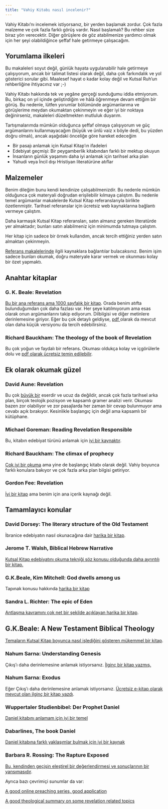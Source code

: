 ```yaml
---
title: "Vahiy Kitabı nasıl incelenir?"
---
```



Vahiy Kitabı’nı incelemek istiyorsanız, bir yerden başlamak zordur. Çok fazla malzeme ve çok fazla farklı görüş vardır. Nasıl başlamalı? Bu rehber size biraz yön verecektir. Diğer görüşlere de göz atabilmenize yardımcı olmak için her şeyi olabildiğince şeffaf hale getirmeye çalışacağım.


## Yorumlama ilkeleri

<a name="59f3"></a>
Bu makaleleri soyut değil, günlük hayata uygulanabilir hale getirmeye çalışıyorum, ancak bir talimat listesi olarak değil, daha çok farkındalık ve yol gösterici sorular gibi. Maalesef hayat o kadar kolay değil ve Kutsal Ruh’un rehberliğine ihtiyacınız var ;-)

Vahiy Kitabı hakkında tek ve yegâne gerçeği sunduğumu iddia etmiyorum. Bu, birkaç on yıl içinde geliştirdiğim ve hâlâ öğrenmeye devam ettiğim bir görüş. Bu nedenle, lütfen yorumlar bölümünde argümanlarıma ve görüşlerime meydan okumaktan çekinmeyin ve eğer iyi bir noktaya değinirseniz, makaleleri düzeltmekten mutluluk duyarım.

Tartışmalarımda mümkün olduğunca şeffaf olmaya çalışıyorum ve güç argümanlarını kullanmayacağım (büyük ve ünlü vaiz x böyle dedi, bu yüzden doğru olmalı), ancak aşağıdaki önceliğe göre hareket edeceğim

- Bir pasajı anlamak için Kutsal Kitap’ın ifadeleri
- Edebiyat geçmişi: Bir peygamberlik kitabından farklı bir mektup okuyun
- İnsanların günlük yaşamını daha iyi anlamak için tarihsel arka plan
- Yahudi veya İncil dışı Hristiyan literatürüne atıflar



## Malzemeler

<a name="c135"></a>
Benim dileğim bunu kendi kendinize çalışabilmenizdir. Bu nedenle mümkün olduğunca çok materyali doğrudan erişilebilir kılmaya çalıştım. Bu nedenle temel argümanlar makalelerde Kutsal Kitap referanslarıyla birlikte özetlenmiştir. Tarihsel referanslar için ücretsiz web kaynaklarına bağlantı vermeye çalıştım.

Daha karmaşık Kutsal Kitap referansları, satın almanız gereken literatürde yer almaktadır; bunları satın alabilmeniz için minimumda tutmaya çalıştım.

Her kitap için sadece bir örnek kullandım, ancak tercih ettiğiniz yerden satın almaktan çekinmeyin.

[Referans makalelerinde](../../../../gen/index/expl/overview-on-the-book-of-revelation) ilgili kaynaklara bağlantılar bulacaksınız. Benim işim sadece bunları okumak, doğru materyale karar vermek ve okunması kolay bir özet yapmaktı.


## Anahtar kitaplar

<a name="beale_rev"></a>

### G. K. Beale: Revelation

[Bu bir ana referans ama 1000 sayfalık bir kitap](https://www.logos.com/product/3467/the-book-of-revelation). Orada benim atıfta bulunduğumdan çok daha fazlası var. Her şeye katılmıyorum ama esas olarak onun argümanlarını takip ediyorum. Dilbilgisi ve diğer metinlere derinlemesine giriyor. Eğer bu çok detaylı geldiyse, [pdf ](https://www.pdfdrive.com/revelation-a-shorter-commentary-e194689538.html)olarak da mevcut olan daha küçük versiyonu da tercih edebilirsiniz.

<a name="bauckham_rev"></a>

### Richard Bauckham: The theology of the book of Revelation

Bu çok yoğun ve faydalı bir referans. Okuması oldukça kolay ve içgörülerle dolu ve [pdf olarak ücretsiz temin edilebilir](https://www.pdfdrive.com/the-theology-of-the-book-of-revelation-new-testament-theology-e156641822.html).


## Ek olarak okumak güzel

<a name="aune_rev"></a>

### David Aune: Revelation

Bu çok [büyük bir](https://www.logos.com/product/208586/revelation-3-vols) eserdir ve ucuz da değildir, ancak çok fazla tarihsel arka plan, birçok teolojik pozisyon ve kapsamlı gramer analizi verir. Okuması bazen zor olabiliyor ve zor pasajlarda her zaman bir cevap bulunmuyor ama cevabı açık bırakıyor. Kesinlikle başlangıç için değil ama kapsamlı bir kütüphane.

<a name="goreman"></a>

### Michael Goreman: Reading Revelation Responsible

Bu, kitabın edebiyat türünü anlamak için [iyi bir kaynaktır](https://www.logos.com/product/121427/reading-revelation-responsibly-uncivil-worship-and-witness?campaignid=18467614226&amp;adgroupid=142254630185&amp;keyword=&amp;device=m&amp;utm_source=google&amp;utm_medium=advertising_cpc&amp;utm_campaign=google_search-keyword_dsa_logos_de_en&amp;gclid=CjwKCAiA8OmdBhAgEiwAShr406IHCnZ9JreBUdDWS8tQrGegLBhyy8dgabdZmygZ4DCZb_yOlogPpxoCW9YQAvD_BwE).

<a name="bauckham_climax"></a>

### Richard Bauckham: The climax of prophecy

[Çok iyi bir okuma](https://www.logos.com/product/168132/climax-of-prophecy-studies-on-the-book-of-revelation) ama yine de başlangıç kitabı olarak değil. Vahiy boyunca farklı konulara bakıyor ve çok fazla arka plan bilgisi getiriyor.

<a name="fee_rev"></a>

### Gordon Fee: Revelation

[İyi bir kitap](https://www.perlego.com/book/878981/revelation-pdf) ama benim için ana içerik kaynağı değil.


## Tamamlayıcı konular

<a name="dorsey"></a>

### David Dorsey: The literary structure of the Old Testament

İbranice edebiyatın nasıl okunacağına dair [harika bir kitap](https://www.logos.com/product/39605/the-literary-structure-of-the-old-testament-a-commentary-on-genesis-malachi).

<a name="walsh"></a>

### Jerome T. Walsh, Biblical Hebrew Narrative

[Kutsal Kitap edebiyatını okuma tekniği söz konusu olduğunda daha ayrıntılı bir kitap.](https://www.amazon.de/Style-Structure-Biblical-Hebrew-Narrative/dp/0814658970)

<a name="beale_dwell"></a>

### G.K.Beale, Kim Mitchell: God dwells among us

Tapınak konusu hakkında [harika bir kitap](https://www.amazon.de/-/en/G-K-Beale-ebook/dp/B095BL9G66)

<a name="richter"></a>

### Sandra L. Richter: The epic of Eden

[Antlaşma kavramını çok net bir şekilde açıklayan harika bir kitap](https://www.thalia.de/shop/home/artikeldetails/A1060694253).

<a name="beale_theo"></a>

## G.K.Beale: A New Testament Biblical Theology

[Temaların Kutsal Kitap boyunca nasıl işlediğini gösteren mükemmel bir kitap](https://www.amazon.co.uk/New-Testament-Biblical-Theology-Unfolding/dp/0801026970).

<a name="sarna_gen"></a>

### Nahum Sarna: Understanding Genesis

Çıkış’ı daha derinlemesine anlamak istiyorsanız. [İlginç bir kitap yazmış.](https://www.amazon.com/Understanding-Genesis-Heritage-Biblical-Israel/dp/0805202536)

<a name="sarna_exo"></a>

### Nahum Sarna: Exodus

Eğer Çıkış’ı daha derinlemesine anlamak istiyorsanız. [Ücretsiz e-kitap olarak mevcut olan ilginç bir kitap yazdı](https://www.amazon.de/-/en/Nahum-M-Sarna/dp/0805210636).

<a name="daniel"></a>

### Wuppertaler Studienbibel: Der Prophet Daniel

[Daniel kitabını anlamam için iyi bir temel](https://www.amazon.de/Wuppertaler-Studienbibel-Sonderausgabe-Prophet-Daniel/dp/3417252091)

<a name="dabar_daniel"></a>

### Dabarlines, The book Daniel

[Daniel kitabına farklı yaklaşımlar bulmak için iyi bir kaynak](https://www.dkonos.org/from-the-bible-1.html)

<a name="rossing"></a>

### Barbara R. Rossing: The Rapture Exposed

[Bu, kendinden geçişin eleştirel bir değerlendirmesi ve sonuçlarının bir yansımasıdır](https://www.amazon.de/Rapture-Exposed-Message-Hope-Revelation/dp/0813343143).

Ayrıca bazı çevrimiçi sunumlar da var:

[A good online preaching series, good application](https://youtube.com/playlist?list=PLxtYjQc7ibKuQzQA9wGVDzMgGvXPL_PA0)

[A good theological summary on some revelation related topics](https://youtube.com/playlist?list=PLfLXMeX_cyNp_YNAlwTdpQVJrrTmuBsU1)








[](https://github.com/revelation-today/revelation-today/blob/main/exampleSite/content/docs/gen/background/ressources/how-to-study-the-book-of-revelation.tr.md)
